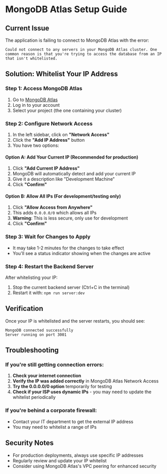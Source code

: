 # MongoDB Atlas Setup Guide

## Current Issue
The application is failing to connect to MongoDB Atlas with the error:
```
Could not connect to any servers in your MongoDB Atlas cluster. One common reason is that you're trying to access the database from an IP that isn't whitelisted.
```

## Solution: Whitelist Your IP Address

### Step 1: Access MongoDB Atlas
1. Go to [MongoDB Atlas](https://cloud.mongodb.com/)
2. Log in to your account
3. Select your project (the one containing your cluster)

### Step 2: Configure Network Access
1. In the left sidebar, click on **"Network Access"**
2. Click the **"Add IP Address"** button
3. You have two options:

#### Option A: Add Your Current IP (Recommended for production)
1. Click **"Add Current IP Address"**
2. MongoDB will automatically detect and add your current IP
3. Give it a description like "Development Machine"
4. Click **"Confirm"**

#### Option B: Allow All IPs (For development/testing only)
1. Click **"Allow Access from Anywhere"**
2. This adds `0.0.0.0/0` which allows all IPs
3. **Warning**: This is less secure, only use for development
4. Click **"Confirm"**

### Step 3: Wait for Changes to Apply
- It may take 1-2 minutes for the changes to take effect
- You'll see a status indicator showing when the changes are active

### Step 4: Restart the Backend Server
After whitelisting your IP:
1. Stop the current backend server (Ctrl+C in the terminal)
2. Restart it with: `npm run server:dev`

## Verification
Once your IP is whitelisted and the server restarts, you should see:
```
MongoDB connected successfully
Server running on port 3001
```

## Troubleshooting

### If you're still getting connection errors:
1. **Check your internet connection**
2. **Verify the IP was added correctly** in MongoDB Atlas Network Access
3. **Try the 0.0.0.0/0 option** temporarily for testing
4. **Check if your ISP uses dynamic IPs** - you may need to update the whitelist periodically

### If you're behind a corporate firewall:
- Contact your IT department to get the external IP address
- You may need to whitelist a range of IPs

## Security Notes
- For production deployments, always use specific IP addresses
- Regularly review and update your IP whitelist
- Consider using MongoDB Atlas's VPC peering for enhanced security